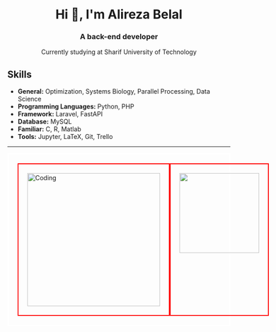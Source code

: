 <div align="center">
    <h1>Hi 👋, I'm Alireza Belal</h1>
    <h3>A back-end developer</h3>
    <p>Currently studying at Sharif University of Technology</p>
</div>

## Skills

- **General:** Optimization, Systems Biology, Parallel Processing, Data Science
- **Programming Languages:** Python, PHP
- **Framework:** Laravel, FastAPI
- **Database:** MySQL
- **Familiar:** C, R, Matlab
- **Tools:** Jupyter, LaTeX, Git, Trello

---

<div style="display: flex; border: 3px solid #fff; padding: 20px;">
   <div style="flex: 40%; padding: 20px; border: 2px solid red;">
    <img width="300" src="https://www.mygo.ge/uploads/blog/1584023795.jpg" alt="Coding">
   </div>
  
   <div style="flex: 40%; padding: 20px; border: 2px solid red;">
    <img height="180em" src="https://github-readme-stats.vercel.app/api?username=AlirezaBelal&show_icons=true&theme=github_dark&hide_border=true&date_format=M%20j%5B%2C%20Y%5D&&count_private=true&include_all_commits=true" />
   </div>
</div>

